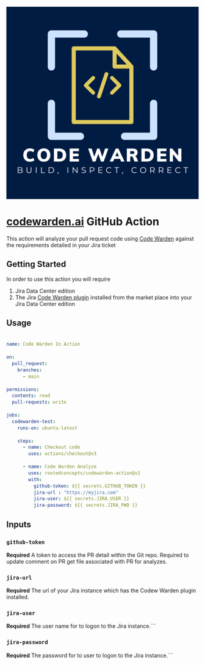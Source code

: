 [![Code Waarden](./images/logo.png)](www.codewarden.io)


# [codewarden.ai](https://codewarden.ai) GitHub Action

This action will analyze your pull request code using [Code Warden](https://codewarden.ai) against the requirements detailed in your Jira ticket


## Getting Started

In order to use this action you will require

1. Jira Data Center edition
2. The Jira [Code Warden plugin](https://marketplace.atlassian.com/) installed from the market place into your Jira Data Center edition


## Usage

```yaml

name: Code Warden In Action

on:
  pull_request:
    branches:
      - main

permissions:
  contents: read
  pull-requests: write
 
jobs:
  codewarden-test:
    runs-on: ubuntu-latest
   
    steps:
      - name: Checkout code
        uses: actions/checkout@v3
      
      - name: Code Warden Analyze
        uses: rootedconcepts/codewarden-action@v1
        with:
          github-token: ${{ secrets.GITHUB_TOKEN }}
          jira-url : "https://myjira.com"
          jira-user: ${{ secrets.JIRA_USER }}
          jira-password: ${{ secrets.JIRA_PWD }}
```

## Inputs   

### `github-token`

**Required** A token to access the PR detail within the Git repo. Required to update comment on PR get file associated with PR for analyzes.

### `jira-url`

**Required** The url of your Jira instance which has the Codew Warden plugin installed.

### `jira-user`

**Required** The user name for to logon to the Jira instance.```

### `jira-password`

**Required** The password for to user to logon to the Jira instance.```

